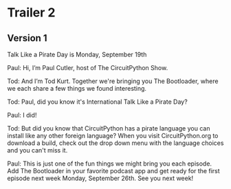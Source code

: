 
# Trailer 2
## Version 1

Talk Like a Pirate Day is Monday, September 19th

Paul: Hi, I’m Paul Cutler, host of The CircuitPython Show.

Tod: And I’m Tod Kurt.  Together we're bringing you The Bootloader, where we each share a few things we found interesting.

Tod: Paul, did you know it's International Talk Like a Pirate Day?

Paul: I did!

Tod: But did you know that CircuitPython has a pirate language you can install like any other foreign language? When you visit CircuitPython.org to download a build, check out the drop down menu with the language choices and you can't miss it.

Paul: This is just one of the fun things we might bring you each episode.  Add The Bootloader in your favorite podcast app and get ready for the first episode next week Monday, September 26th.  See you next week!
